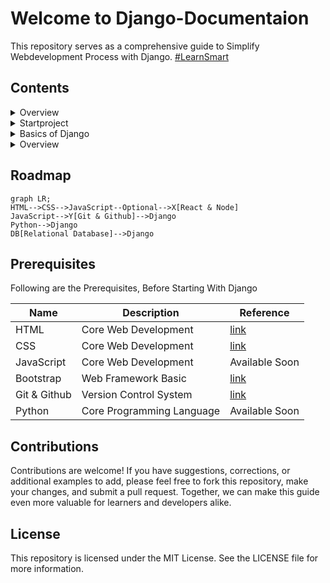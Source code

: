 # Welcome to Django-Documentaion

This repository serves as a comprehensive guide to Simplify Webdevelopment Process with Django. <a href="#LearnSmart">#LearnSmart</a>

## Contents

<details>

<summary>Overview</summary>

- [Overview Django](https://github.com/mohit-trootech/Django-Documentation/blob/development/01%20Overview.md)
- [Installation](https://github.com/mohit-trootech/Django-Documentation/blob/development/02%20Installation.md)

</details>
<details>

<summary>Startproject</summary>

- [First Django Project](https://github.com/mohit-trootech/Django-Documentation/blob/development/03%20Start%20First%20Django%20Project.md)
- [Admin & Manage.py](https://github.com/mohit-trootech/Django-Documentation/blob/development/04%20django%20admin%20%26%20manage.py.md)
- [settings.py](https://github.com/mohit-trootech/Django-Documentation/blob/development/05%20Setting%20File.md)
- [urls.py](https://github.com/mohit-trootech/Django-Documentation/blob/development/06%20Urls%20File.md)
- [wsgi.py](https://github.com/mohit-trootech/Django-Documentation/blob/development/07%20Wsgi%20File.md)
- [asgi.py](https://github.com/mohit-trootech/Django-Documentation/blob/development/08%20Asgi%20File.md)

</details>
<details>

<summary>Basics of Django</summary>

- [Request & Response](https://github.com/mohit-trootech/Django-Documentation/blob/development/09%20Django%20Request%20%26%20Response%20Process.md)
- [Polls Application](https://github.com/mohit-trootech/Django-Documentation/blob/development/10%20Continue%20Polls%20Application.md)
- [Template HTML](https://github.com/mohit-trootech/Django-Documentation/blob/development/11%20Template%20HTML.md)
- [Template Arguments](https://github.com/mohit-trootech/Django-Documentation/blob/development/12%20Template%20Arguments.md)
- [Static Files](https://github.com/mohit-trootech/Django-Documentation/blob/development/13%20Static%20Files.md)
- [Database](https://github.com/mohit-trootech/Django-Documentation/blob/development/14%20Databases.md)
- [First Model](https://github.com/mohit-trootech/Django-Documentation/blob/development/15%20First%20Model.md)
[text](https://github.com/mohit-trootech/Django-Documentation/blob/development/15%20First%20Model.md)
- [Migrations](https://github.com/mohit-trootech/Django-Documentation/blob/development/16%20Migrations.md)
- [Model Relation](https://github.com/mohit-trootech/Django-Documentation/blob/development/17%20Model%20Relation.md)
- [Django Shell](https://github.com/mohit-trootech/Django-Documentation/blob/development/18%20Django%20Shell.md)
- [Admin](https://github.com/mohit-trootech/Django-Documentation/blob/development/19%20Django%20Admin.md)
- [Views](https://github.com/mohit-trootech/Django-Documentation/blob/development/20%20Views.md)
- [Working Views](https://github.com/mohit-trootech/Django-Documentation/blob/development/21%20Working%20Views.md)
- [Jinja Template](https://github.com/mohit-trootech/Django-Documentation/blob/development/22%20Jinja%20Template.md)
- [Templates](https://github.com/mohit-trootech/Django-Documentation/blob/development/23%20Templates%20Inheritance.md)
- [Filter & Tags](https://github.com/mohit-trootech/Django-Documentation/blob/development/24%20Template%20Tag%20%26%20Filter.md)
- [Custom Filter & Tags](https://github.com/mohit-trootech/Django-Documentation/blob/development/25%20Custom%20Tags%20%26%20Filters.md)
- [Raising 404](https://github.com/mohit-trootech/Django-Documentation/blob/development/26%20Raising%20404%20Error.md)
- [Generic Views](https://github.com/mohit-trootech/Django-Documentation/blob/development/27%20Generic%20Views.md)

</details>
<details>

<summary>Overview</summary>

- Overview Django
- Installation

</details>

<div id="LearnSmart">

## Roadmap

```mermaid
graph LR;
HTML-->CSS-->JavaScript--Optional-->X[React & Node]
JavaScript-->Y[Git & Github]-->Django
Python-->Django
DB[Relational Database]-->Django
```

</div>

## Prerequisites

Following are the Prerequisites, Before Starting With Django

| Name                          | Description | Reference |
|------                         |-------------|-----------|
| HTML                          | Core Web Development | [link](https://github.com/mohit-trootech/HTML-Documentation) |
| CSS                           | Core Web Development | [link](https://github.com/mohit-trootech/CSS-Documentation)             |
| JavaScript                    | Core Web Development | Available Soon |
| Bootstrap                     | Web Framework Basic | [link](https://github.com/mohit-trootech/Bootstrap-Documentation) |
| Git & Github                  | Version Control System | [link](https://github.com/mohit-trootech/Git-GitHub-Documentation) |
| Python                        | Core Programming Language | Available Soon |

## Contributions

Contributions are welcome! If you have suggestions, corrections, or additional examples to add, please feel free to fork this repository, make your changes, and submit a pull request. Together, we can make this guide even more valuable for learners and developers alike.

## License

This repository is licensed under the MIT License. See the LICENSE file for more information.

<!-- Boostrap Markdown File -->
<link href="https://maxcdn.bootstrapcdn.com/bootstrap/3.3.6/css/bootstrap.min.css" rel="stylesheet" />
